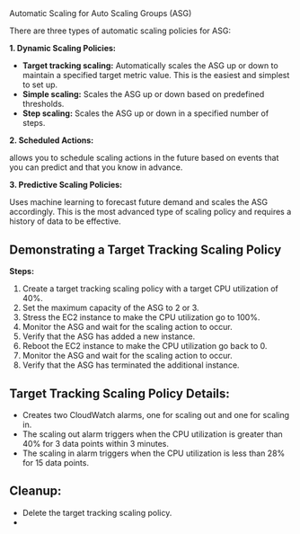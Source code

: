 
##   
Automatic Scaling for Auto Scaling Groups (ASG)

There are three types of automatic scaling policies for ASG:

**1. Dynamic Scaling Policies:**

- **Target tracking scaling:** Automatically scales the ASG up or down to maintain a specified target metric value. This is the easiest and simplest to set up.
- **Simple scaling:** Scales the ASG up or down based on predefined thresholds.
- **Step scaling:** Scales the ASG up or down in a specified number of steps.

**2. Scheduled Actions:**

allows you to schedule scaling actions in the future based on events that you can predict and that you know in advance.

**3. Predictive Scaling Policies:**

Uses machine learning to forecast future demand and scales the ASG accordingly. This is the most advanced type of scaling policy and requires a history of data to be effective.

## Demonstrating a Target Tracking Scaling Policy

**Steps:**

1. Create a target tracking scaling policy with a target CPU utilization of 40%.
2. Set the maximum capacity of the ASG to 2 or 3.
3. Stress the EC2 instance to make the CPU utilization go to 100%.
4. Monitor the ASG and wait for the scaling action to occur.
5. Verify that the ASG has added a new instance.
6. Reboot the EC2 instance to make the CPU utilization go back to 0.
7. Monitor the ASG and wait for the scaling action to occur.
8. Verify that the ASG has terminated the additional instance.

## Target Tracking Scaling Policy Details:

- Creates two CloudWatch alarms, one for scaling out and one for scaling in.
- The scaling out alarm triggers when the CPU utilization is greater than 40% for 3 data points within 3 minutes.
- The scaling in alarm triggers when the CPU utilization is less than 28% for 15 data points.

## Cleanup:

- Delete the target tracking scaling policy.
- 